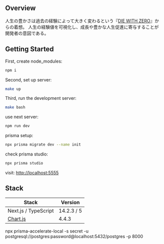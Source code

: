 ## Overview

人生の豊かさは過去の経験によって大きく変わるという『[DIE WITH ZERO](https://amzn.asia/d/0TnGUgI)』からの着想。
人生の経験値を可視化し、成長や豊かな人生促進に寄与することが開発者の意図である。

## Getting Started

First, create node_modules:

```bash
npm i
```

Second, set up server:

```bash
make up
```

Third, run the development server:

```bash
make bash
```

use next server:

```bash
npm run dev
```

prisma setup:

```bash
npx prisma migrate dev --name init
```

check prisma studio:

```bash
npx prisma studio
```

visit: [http://localhost:5555](http://localhost:555)

## Stack

| Stack | Version |
| ---- | ---- |
| Next.js / TypeScript | 14.2.3 / 5 |
| [Chart.js](https://github.com/chartjs/Chart.js) | 4.4.3 |

npx prisma-accelerate-local -s secret -u postgresql://postgres:password@localhost:5432/postgres -p 8000
